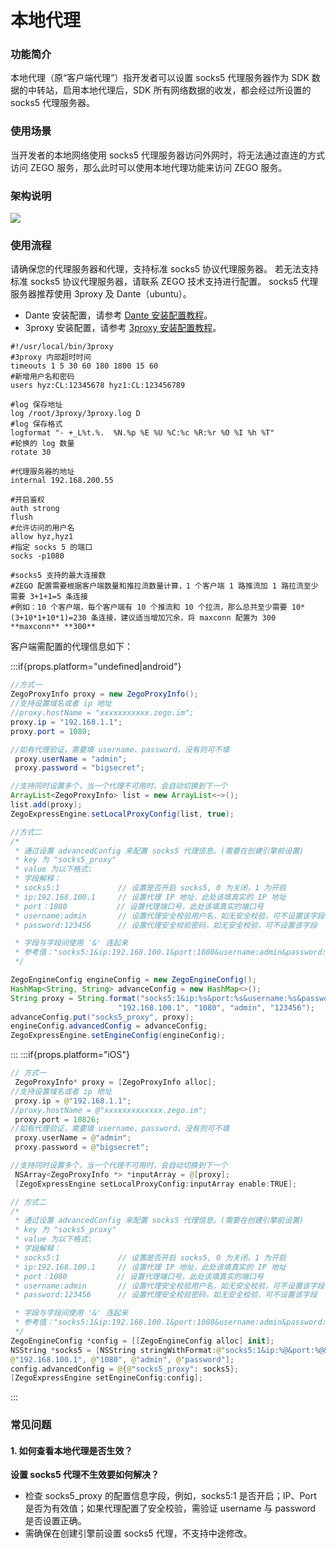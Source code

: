 
# 本地代理

### 功能简介

本地代理（原“客户端代理”）指开发者可以设置 socks5 代理服务器作为 SDK 数据的中转站，启用本地代理后，SDK 所有网络数据的收发，都会经过所设置的 socks5 代理服务器。

### 使用场景

当开发者的本地网络使用 socks5 代理服务器访问外网时，将无法通过直连的方式访问 ZEGO 服务，那么此时可以使用本地代理功能来访问 ZEGO 服务。

### 架构说明

<Frame width="512" height="auto" caption="">
  <img src="https://doc-media.zego.im/sdk-doc/Pics/Express/iOS_Client_Framework.png" />
</Frame>

### 使用流程

<Steps>
<Step title="配置代理服务器">
请确保您的代理服务器和代理，支持标准 socks5 协议代理服务器。
<Warning title="注意">若无法支持标准 socks5 协议代理服务器，请联系 ZEGO 技术支持进行配置。</Warning>
socks5 代理服务器推荐使用 3proxy 及 Dante（ubuntu）。

- Dante 安装配置，请参考 [Dante 安装配置教程](http://wiki.kartbuilding.net/Dante_Socks_Server)。
- 3proxy 安装配置，请参考 [3proxy 安装配置教程](https://3proxy.org/doc/howtoe.html)。
```shell title="3proxy 示例配置"
#!/usr/local/bin/3proxy
#3proxy 内部超时时间
timeouts 1 5 30 60 180 1800 15 60 
#新增用户名和密码
users hyz:CL:12345678 hyz1:CL:123456789 

#log 保存地址
log /root/3proxy/3proxy.log D 
#log 保存格式
logformat "- +_L%t.%.  %N.%p %E %U %C:%c %R:%r %O %I %h %T" 
#轮换的 log 数量
rotate 30 

#代理服务器的地址
internal 192.168.200.55 

#开启鉴权
auth strong 
flush
#允许访问的用户名
allow hyz,hyz1 
#指定 socks 5 的端口
socks -p1080 

#socks5 支持的最大连接数 
#ZEGO 配置需要根据客户端数量和推拉流数量计算，1 个客户端 1 路推流加 1 路拉流至少需要 3+1+1=5 条连接 
#例如：10 个客户端，每个客户端有 10 个推流和 10 个拉流，那么总共至少需要 10*(3+10*1+10*1)=230 条连接，建议适当增加冗余，将 maxconn 配置为 300
**maxconn** **300** 
```

</Step>
<Step title="配置客户端">
客户端需配置的代理信息如下：


:::if{props.platform="undefined|android"}

```java
//方式一
ZegoProxyInfo proxy = new ZegoProxyInfo();
//支持设置域名或者 ip 地址
//proxy.hostName = "xxxxxxxxxxx.zego.im"; 
proxy.ip = "192.168.1.1";
proxy.port = 1080;

//如有代理验证，需要填 username、password，没有则可不填
 proxy.userName = "admin";
 proxy.password = "bigsecret";

//支持同时设置多个，当一个代理不可用时，会自动切换到下一个
ArrayList<ZegoProxyInfo> list = new ArrayList<~>();
list.add(proxy);
ZegoExpressEngine.setLocalProxyConfig(list, true);

//方式二
/*
 * 通过设置 advancedConfig 来配置 socks5 代理信息。(需要在创建引擎前设置)
 * key 为 "socks5_proxy"
 * value 为以下格式:
 * 字段解释：
 * socks5:1             // 设置是否开启 socks5, 0 为关闭，1 为开启
 * ip:192.168.100.1     // 设置代理 IP 地址，此处该填真实的 IP 地址
 * port：1080           // 设置代理端口号，此处该填真实的端口号
 * username:admin       // 设置代理安全校验用户名，如无安全校验，可不设置该字段
 * password:123456      // 设置代理安全校验密码，如无安全校验，可不设置该字段

 * 字段与字段间使用 '&' 连起来
 * 参考值："socks5:1&ip:192.168.100.1&port:1080&username:admin&password:123456"
 */

ZegoEngineConfig engineConfig = new ZegoEngineConfig();
HashMap<String, String> advanceConfig = new HashMap<>();
String proxy = String.format("socks5:1&ip:%s&port:%s&username:%s&password:%s",
                        "192.168.100.1", "1080", "admin", "123456");
advanceConfig.put("socks5_proxy", proxy);
engineConfig.advancedConfig = advanceConfig;
ZegoExpressEngine.setEngineConfig(engineConfig);
```
:::
:::if{props.platform="iOS"}
```swift
// 方式一
 ZegoProxyInfo* proxy = [ZegoProxyInfo alloc];
//支持设置域名或者 ip 地址
 proxy.ip = @"192.168.1.1"; 
//proxy.hostName = @"xxxxxxxxxxxxx.zego.im";
 proxy.port = 10826;  
//如有代理验证，需要填 username、password，没有则可不填
 proxy.userName = @"admin";
 proxy.password = @"bigsecret";

//支持同时设置多个，当一个代理不可用时，会自动切换到下一个
 NSArray<ZegoProxyInfo *> *inputArray = @[proxy];   
 [ZegoExpressEngine setLocalProxyConfig:inputArray enable:TRUE];

// 方式二
/*
 * 通过设置 advancedConfig 来配置 socks5 代理信息。(需要在创建引擎前设置)
 * key 为 "socks5_proxy"
 * value 为以下格式:
 * 字段解释：
 * socks5:1             // 设置是否开启 socks5, 0 为关闭，1 为开启
 * ip:192.168.100.1     // 设置代理 IP 地址，此处该填真实的 IP 地址
 * port：1080           // 设置代理端口号，此处该填真实的端口号
 * username:admin       // 设置代理安全校验用户名，如无安全校验，可不设置该字段
 * password:123456      // 设置代理安全校验密码，如无安全校验，可不设置该字段

 * 字段与字段间使用 '&' 连起来
 * 参考值："socks5:1&ip:192.168.100.1&port:1080&username:admin&password:123456"
 */
ZegoEngineConfig *config = [[ZegoEngineConfig alloc] init];
NSString *socks5 = [NSString stringWithFormat:@"socks5:1&ip:%@&port:%@&username:%@&password:%@",
@"192.168.100.1", @"1080", @"admin", @"password"];
config.advancedConfig = @{@"socks5_proxy": socks5};
[ZegoExpressEngine setEngineConfig:config];
```
:::

</Step>
</Steps>

### 常见问题

#### 1. 如何查看本地代理是否生效？

**设置 socks5 代理不生效要如何解决？**

- 检查 socks5_proxy 的配置信息字段，例如，socks5:1 是否开启；IP、Port 是否为有效值；如果代理配置了安全校验，需验证 username 与 password 是否设置正确。
- 需确保在创建引擎前设置 socks5 代理，不支持中途修改。
<Content platform="iOS"/>